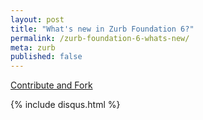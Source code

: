 ```yaml
---
layout: post
title: "What's new in Zurb Foundation 6?"
permalink: /zurb-foundation-6-whats-new/
meta: zurb
published: false
---
```



<span class="fi-page-edit size-21"></span> <a href="{{ site.post_source_root }}2016-03-30-zurb-foundation-6-whats-new" target="_blank">Contribute and Fork</a>

{% include disqus.html %}
